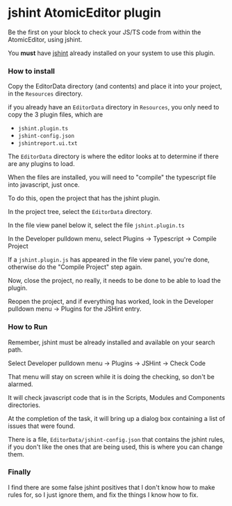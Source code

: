 # jshint AtomicEditor plugin

Be the first on your block to check your JS/TS code from within the AtomicEditor, using jshint.

You **must** have [jshint](http://jshint.com/) already installed on your system to use this plugin.


### How to install

Copy the EditorData directory (and contents) and place it into your project, in the `Resources` directory.

if you already have an `EditorData` directory in `Resources`, you only need to copy the 3 plugin files, which are

- `jshint.plugin.ts`
- `jshint-config.json`
- `jshintreport.ui.txt`

The `EditorData` directory is where the editor looks at to determine if there are any plugins to load. 

When the files are installed, you will need to "compile" the typescript file into javascript, just once.

To do this, open the project that has the jshint plugin. 

In the project tree, select the `EditorData` directory.

In the file view panel below it, select the file `jshint.plugin.ts`

In the Developer pulldown menu, select Plugins -> Typescript -> Compile Project

If a `jshint.plugin.js` has appeared in the file view panel, you're done, otherwise do the "Compile Project" step again.

Now, close the project, no really, it needs to be done to be able to load the plugin.

Reopen the project, and if everything has worked, look in the Developer pulldown menu -> Plugins for the JSHint entry.

### How to Run

Remember, jshint must be already installed and available on your search path.

Select Developer pulldown menu -> Plugins -> JSHint -> Check Code

That menu will stay on screen while it is doing the checking, so don't be alarmed.

It will check javascript code that is in the Scripts, Modules and Components directories.

At the completion of the task, it will bring up a dialog box containing a list of issues that were found.

There is a file, `EditorData/jshint-config.json` that contains the jshint rules, if you don't like the ones that are being used, this is where you can change them.

### Finally

I find there are some false jshint positives that I don't know how to make rules for, so I just ignore them, and fix the things I know how to fix. 

